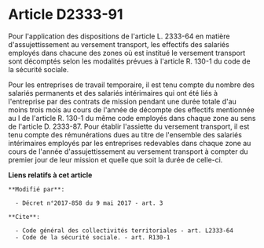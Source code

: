 # Article D2333-91

Pour l'application des dispositions de l'article L. 2333-64 en matière d'assujettissement au versement transport, les
effectifs des salariés employés dans chacune des zones où est institué le versement transport sont décomptés selon les
modalités prévues à l'article R. 130-1 du code de la sécurité sociale. 

Pour les entreprises de travail temporaire, il est tenu compte du nombre des salariés permanents et des salariés intérimaires
qui ont été liés à l'entreprise par des contrats de mission pendant une durée totale d'au moins trois mois au cours de
l'année de décompte des effectifs mentionnée au I de l'article R. 130-1 du même code employés dans chaque zone au sens de
l'article D. 2333-87. Pour établir l'assiette du versement transport, il est tenu compte des rémunérations dues au titre de
l'ensemble des salariés intérimaires employés par les entreprises redevables dans chaque zone au cours de l'année
d'assujettissement au versement transport à compter du premier jour de leur mission et quelle que soit la durée de celle-ci.

**Liens relatifs à cet article**

	**Modifié par**:

	  - Décret n°2017-858 du 9 mai 2017 - art. 3

	**Cite**:

	  - Code général des collectivités territoriales - art. L2333-64
	  - Code de la sécurité sociale. - art. R130-1
